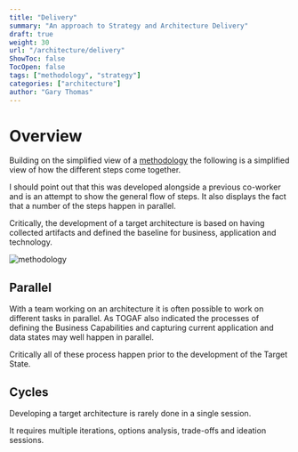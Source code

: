 ```yaml
---
title: "Delivery"
summary: "An approach to Strategy and Architecture Delivery"
draft: true
weight: 30
url: "/architecture/delivery"
ShowToc: false
TocOpen: false
tags: ["methodology", "strategy"]
categories: ["architecture"]
author: "Gary Thomas"
---
```


# Overview

Building on the simplified view of a [methodology](/architecture/methodology) the following is a simplified view of how the different steps come together.

I should point out that this was developed alongside a previous co-worker and is an attempt to show the general flow of steps. It also displays the fact that a number of the steps happen in parallel.

Critically, the development of a target architecture is based on having collected artifacts and defined the baseline for business, application and technology.

![methodology](/images/architecture/architecture-delivery.png)

## Parallel

With a team working on an architecture it is often possible to work on different tasks in parallel. As TOGAF also indicated the processes of defining the Business Capabilities and capturing current application and data states may well happen in parallel.

Critically all of these process happen prior to the development of the Target State.

## Cycles

Developing a target architecture is rarely done in a single session.

It requires multiple iterations, options analysis, trade-offs and ideation sessions.